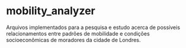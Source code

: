 # mobility_analyzer

Arquivos implementados para a pesquisa e estudo acerca de possíveis relacionamentos entre padrões de mobilidade e condições socioeconômicas de moradores da cidade de Londres.

